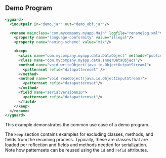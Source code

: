 Demo Program
------------

```xml
<yguard>
  <inoutpair in="demo.jar" out="demo_obf.jar"/>

  <rename mainclass="com.mycompany.myapp.Main" logfile="renamelog.xml">
    <property name="language-conformity" value="illegal"/>
    <property name="naming-scheme" value="mix"/>

    <keep>
      <class name="com.mycompany.myapp.data.DataObject" methods="public" fields="none"/>
      <class name="com.mycompany.myapp.data.InnerDataObject"/>
      <method name="void writeObject(java.io.ObjectOutputStream)">
        <patternset refid="datapatternset" />
      </method>
      <method name="void readObject(java.io.ObjectInputStream)">
        <patternset refid="datapatternset"/>
      </method>
      <field name="serialVersionUID">
        <patternset refid="datapatternset"/>
      </field>
    </keep>
  </rename>
</yguard>
```

This example demonstrates the common use case of a demo program.

The `keep` section contains examples for excluding classes, methods, and fields
from the renaming process. Typically, these are classes that are loaded
per reflection and fields and methods needed for serialization.  
Note how patternsets can be reused using the `id` and `refid` attributes.
